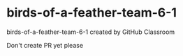 # birds-of-a-feather-team-6-1
birds-of-a-feather-team-6-1 created by GitHub Classroom

Don't create PR yet please
